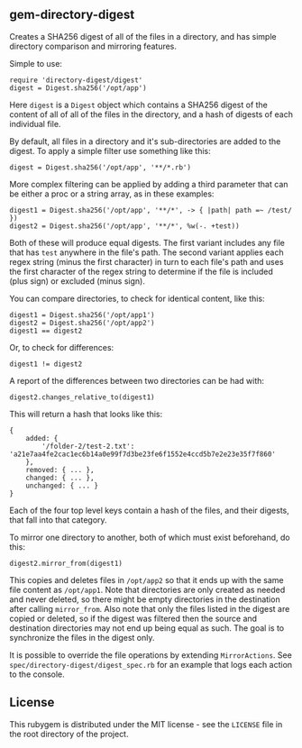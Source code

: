 gem-directory-digest
--------------------

Creates a SHA256 digest of all of the files in a directory, and has simple directory comparison and mirroring features.

Simple to use:

    require 'directory-digest/digest'
    digest = Digest.sha256('/opt/app')

Here `digest` is a `Digest` object which contains a SHA256 digest of the content of all of all of the files in the directory, and a hash of digests of each individual file.

By default, all files in a directory and it's sub-directories are added to the digest. To apply a simple filter use something like this:

    digest = Digest.sha256('/opt/app', '**/*.rb')

More complex filtering can be applied by adding a third parameter that can be either a proc or a string array, as in these examples:

    digest1 = Digest.sha256('/opt/app', '**/*', -> { |path| path =~ /test/ })
    digest2 = Digest.sha256('/opt/app', '**/*', %w(-. +test))

Both of these will produce equal digests. The first variant includes any file that has `test` anywhere in the file's path. The second variant applies each regex string (minus the first character) in turn to each file's path and uses the first character of the regex string to determine if the file is included (plus sign) or excluded (minus sign).

You can compare directories, to check for identical content, like this:

    digest1 = Digest.sha256('/opt/app1')
    digest2 = Digest.sha256('/opt/app2')
    digest1 == digest2

Or, to check for differences:

    digest1 != digest2

A report of the differences between two directories can be had with:

    digest2.changes_relative_to(digest1)

This will return a hash that looks like this:

    {
        added: {
            '/folder-2/test-2.txt': 'a21e7aa4fe2cac1ec6b14a0e99f7d3be23fe6f1552e4ccd5b7e2e23e35f7f860'
        },
        removed: { ... },
        changed: { ... },
        unchanged: { ... }
    }

Each of the four top level keys contain a hash of the files, and their digests, that fall into that category.

To mirror one directory to another, both of which must exist beforehand, do this:

    digest2.mirror_from(digest1)

This copies and deletes files in `/opt/app2` so that it ends up with the same file content as `/opt/app1`. Note that directories are only created as needed and never deleted, so there might be empty directories in the destination after calling `mirror_from`. Also note that only the files listed in the digest are copied or deleted, so if the digest was filtered then the source and destination directories may not end up being equal as such. The goal is to synchronize the files in the digest only.

It is possible to override the file operations by extending `MirrorActions`. See `spec/directory-digest/digest_spec.rb` for an example that logs each action to the console.

License
-------

This rubygem is distributed under the MIT license - see the `LICENSE` file in the root directory of the project.
